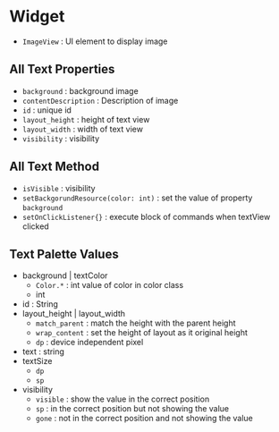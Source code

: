 # Widget
- `ImageView` : UI element to display image

## All Text Properties
- `background` : background image
- `contentDescription` : Description of image
- `id` : unique id
- `layout_height` : height of text view
- `layout_width` : width of text view
- `visibility` : visibility

## All Text Method
- `isVisible` : visibility
- `setBackgorundResource(color: int)` : set the value of property `background`
- `setOnClickListener{}` : execute block of commands when textView clicked

## Text Palette Values
- background | textColor
    - `Color.*` : int value of color in color class
    - int
- id : String
- layout_height | layout_width
    - `match_parent` : match the height with the parent height
    - `wrap_content` : set the height of layout as it original height
    - `dp` : device independent pixel
- text : string
- textSize
    - `dp`
    - `sp`
- visibility
  - `visible` : show the value in the correct position
  - `sp` : in the correct position but not showing the value
  - `gone` : not in the correct position and not showing the value